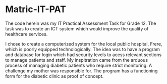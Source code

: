 # Matric-IT-PAT

The code herein was my IT Practical Assessment Task for Grade 12.
The task was to create an ICT system which would improve the quality of healthcare services.

I chose to create a computerized system for the local public hospital, Frere, which is poorly equipped technologically.
The idea was to have a program and database for login which had security levels to acess relevant sections to manage patients and staff.
My inspitration came from the arduous process of managing diabetic patients who require strict monitoring. A challenge my mother was responsible for.
The program has a functioning form for the diabetic clinic as proof of concept.
